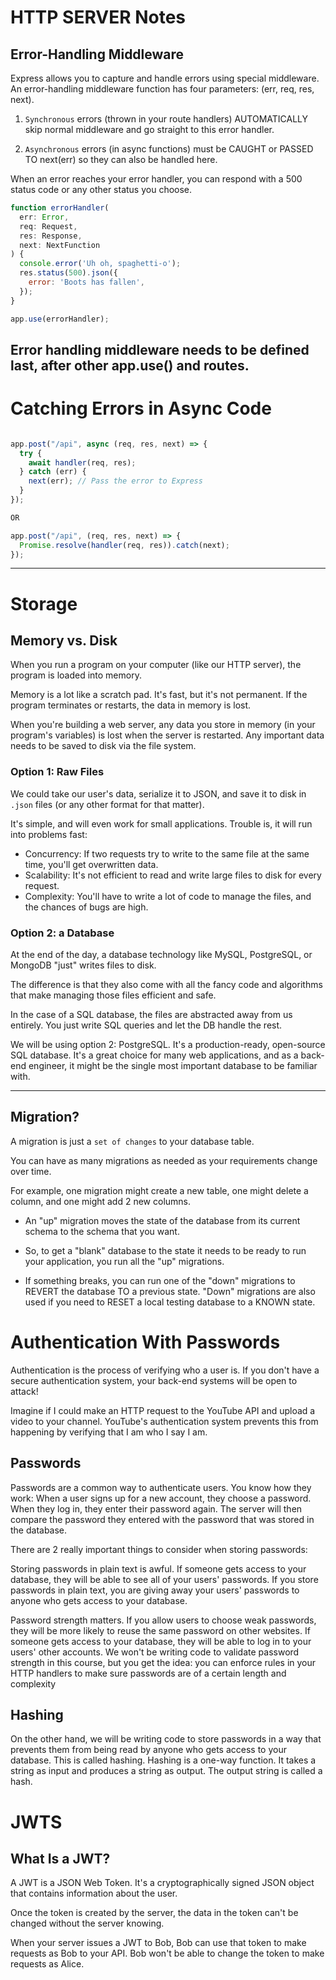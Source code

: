 # HTTP SERVER Notes

## Error-Handling Middleware

Express allows you to capture and handle errors using special middleware. An error-handling middleware function has four parameters: (err, req, res, next).

1. `Synchronous` errors (thrown in your route handlers) AUTOMATICALLY skip normal middleware and go straight to this error handler.

2. `Asynchronous` errors (in async functions) must be CAUGHT or PASSED TO next(err) so they can also be handled here.

When an error reaches your error handler, you can respond with a 500 status code or any other status you choose.

```js
function errorHandler(
  err: Error,
  req: Request,
  res: Response,
  next: NextFunction
) {
  console.error('Uh oh, spaghetti-o');
  res.status(500).json({
    error: 'Boots has fallen',
  });
}

app.use(errorHandler);
```

## Error handling middleware needs to be defined last, after other app.use() and routes.

# Catching Errors in Async Code

```js 

app.post("/api", async (req, res, next) => {
  try {
    await handler(req, res);
  } catch (err) {
    next(err); // Pass the error to Express
  }
});

OR

app.post("/api", (req, res, next) => {
  Promise.resolve(handler(req, res)).catch(next);
});

```

<hr />

# Storage

## Memory vs. Disk
When you run a program on your computer (like our HTTP server), the program is loaded into memory. 

Memory is a lot like a scratch pad. It's fast, but it's not permanent. If the program terminates or restarts, the data in memory is lost.

When you're building a web server, any data you store in memory (in your program's variables) is lost when the server is restarted. Any important data needs to be saved to disk via the file system.

### Option 1: Raw Files

We could take our user's data, serialize it to JSON, and save it to disk in `.json` files (or any other format for that matter). 

It's simple, and will even work for small applications. Trouble is, it will run into problems fast:

- Concurrency: If two requests try to write to the same file at the same time, you'll get overwritten data.
- Scalability: It's not efficient to read and write large files to disk for every request.
- Complexity: You'll have to write a lot of code to manage the files, and the chances of bugs are high.

### Option 2: a Database

At the end of the day, a database technology like MySQL, PostgreSQL, or MongoDB "just" writes files to disk. 

The difference is that they also come with all the fancy code and algorithms that make managing those files efficient and safe. 

In the case of a SQL database, the files are abstracted away from us entirely. You just write SQL queries and let the DB handle the rest.

We will be using option 2: PostgreSQL. It's a production-ready, open-source SQL database. It's a great choice for many web applications, and as a back-end engineer, it might be the single most important database to be familiar with.

<hr />

## Migration?

A migration is just a `set of changes` to your database table.

You can have as many migrations as needed as your requirements change over time. 

For example, one migration might create a new table, one might delete a column, and one might add 2 new columns.

- An "up" migration moves the state of the database from its current schema to the schema that you want.

- So, to get a "blank" database to the state it needs to be ready to run your application, you run all the "up" migrations.

- If something breaks, you can run one of the "down" migrations to REVERT the database TO a previous state. "Down" migrations are also used if you need to RESET a local testing database to a KNOWN state.

# Authentication With Passwords

Authentication is the process of verifying who a user is. If you don't have a secure authentication system, your back-end systems will be open to attack!

Imagine if I could make an HTTP request to the YouTube API and upload a video to your channel. YouTube's authentication system prevents this from happening by verifying that I am who I say I am.

## Passwords
Passwords are a common way to authenticate users. You know how they work: When a user signs up for a new account, they choose a password. When they log in, they enter their password again. The server will then compare the password they entered with the password that was stored in the database.

There are 2 really important things to consider when storing passwords:

Storing passwords in plain text is awful. If someone gets access to your database, they will be able to see all of your users' passwords. If you store passwords in plain text, you are giving away your users' passwords to anyone who gets access to your database.

Password strength matters. If you allow users to choose weak passwords, they will be more likely to reuse the same password on other websites. If someone gets access to your database, they will be able to log in to your users' other accounts.
We won't be writing code to validate password strength in this course, but you get the idea: you can enforce rules in your HTTP handlers to make sure passwords are of a certain length and complexity

## Hashing
On the other hand, we will be writing code to store passwords in a way that prevents them from being read by anyone who gets access to your database. This is called hashing. Hashing is a one-way function. It takes a string as input and produces a string as output. The output string is called a hash.

# JWTS

## What Is a JWT?

A JWT is a JSON Web Token. It's a cryptographically signed JSON object that contains information about the user.

Once the token is created by the server, the data in the token can't be changed without the server knowing.

When your server issues a JWT to Bob, Bob can use that token to make requests as Bob to your API. Bob won't be able to change the token to make requests as Alice.

